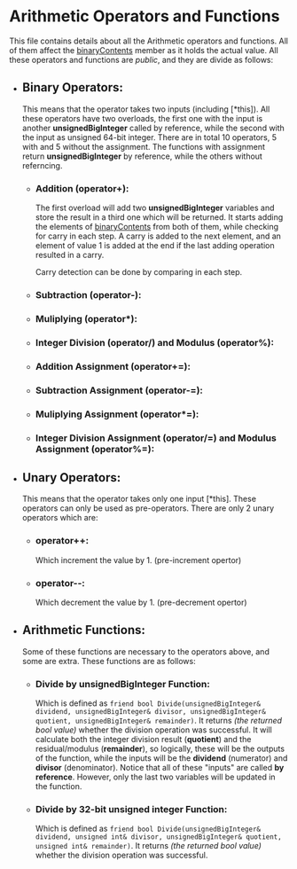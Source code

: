# Arithmetic Operators and Functions
This file contains details about all the Arithmetic operators and functions. All of them affect the [binaryContents](/Documentation/1.%20Members.md#binarycontents) member as it holds the actual value.
All these operators and functions are *public*, and they are divide as follows:

- ## Binary Operators:
  This means that the operator takes two inputs (including [*this]).
  All these operators have two overloads, the first one with the input is another **unsignedBigInteger** called by reference,
  while the second with the input as unsigned 64-bit integer. There are in total 10 operators, 5 with and 5 without the assignment.
  The functions with assignment return **unsignedBigInteger** by reference, while the others without referncing.

  - ### Addition (operator+):
    The first overload will add two **unsignedBigInteger** variables and store the result in a third one which will be returned.
    It starts adding the elements of [binaryContents](/Documentation/1.%20Members.md#binarycontents) from both of them, while checking for carry in each step.
    A carry is added to the next element, and an element of value 1 is added at the end if the last adding operation resulted in a carry.
    
    Carry detection can be done by comparing in each step.
    
  - ### Subtraction (operator-):
    
  - ### Muliplying (operator*):
    
  - ### Integer Division (operator/) and Modulus (operator%):
    
  - ### Addition Assignment (operator+=):
    
  - ### Subtraction Assignment (operator-=):
    
  - ### Muliplying Assignment (operator*=):
    
  - ### Integer Division Assignment (operator/=) and Modulus Assignment (operator%=):
    

- ## Unary Operators:
  This means that the operator takes only one input [*this].
  These operators can only be used as pre-operators.
  There are only 2 unary operators which are:
  - ### operator++:
    Which increment the value by 1. (pre-increment opertor)
  - ### operator--:
    Which decrement the value by 1. (pre-decrement opertor)

- ## Arithmetic Functions:
  Some of these functions are necessary to the operators above, and some are extra. These functions are as follows:
  - ### Divide by unsignedBigInteger Function:
    Which is defined as `friend bool Divide(unsignedBigInteger& dividend, unsignedBigInteger& divisor, unsignedBigInteger& quotient, unsignedBigInteger& remainder)`.
    It returns *(the returned bool value)* whether the division operation was successful.
    It will calculate both the integer division result (**quotient**) and the residual/modulus (**remainder**), so logically, these will be the outputs of the function,
    while the inputs will be the **dividend** (numerator) and **divisor** (denominator). Notice that all of these "inputs" are called **by reference**.
    However, only the last two variables will be updated in the function.
    
  - ### Divide by 32-bit unsigned integer Function:
    Which is defined as `friend bool Divide(unsignedBigInteger& dividend, unsigned int& divisor, unsignedBigInteger& quotient, unsigned int& remainder)`.
    It returns *(the returned bool value)* whether the division operation was successful.
